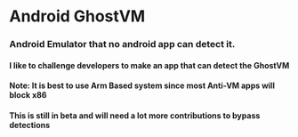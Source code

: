 # Android GhostVM

### Android Emulator that no android app can detect it.

#### I like to challenge developers to make an app that can detect the GhostVM

#### Note: It is best to use Arm Based system since most Anti-VM apps will block x86

#### This is still in beta and will need a lot more contributions to bypass detections